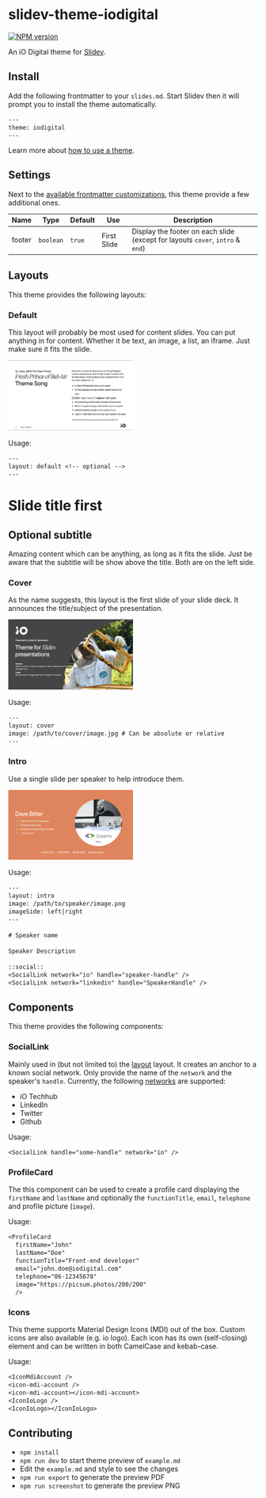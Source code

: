 # slidev-theme-iodigital

[![NPM version](https://img.shields.io/npm/v/slidev-theme-iodigital?color=3AB9D4&label=)](https://www.npmjs.com/package/slidev-theme-iodigital)

An iO Digital theme for [Slidev](https://github.com/slidevjs/slidev).

## Install

Add the following frontmatter to your `slides.md`. Start Slidev then it will prompt you to install the theme automatically.

```
---
theme: iodigital
---
```

Learn more about [how to use a theme](https://sli.dev/themes/use).

## Settings
Next to the [available frontmatter customizations](https://sli.dev/custom/), this theme provide a few additional ones.

| Name   | Type      | Default | Use         | Description |
| ------ | --------- | ------- | ----------- | ----------- |
| footer | `boolean` | `true`  | First Slide | Display the footer on each slide (except for layouts `cover`, `intro` & `end`)

## Layouts

This theme provides the following layouts:

### Default
This layout will probably be most used for content slides. You can put anything in for content. Whether it be text, an image, a list, an iframe. Just make sure it fits the slide.

<img alt="Screenshot of default layout" src="./screenshots/layouts/default.png" style="max-width: 50%">

Usage:

```
---
layout: default <!-- optional -->
---
```

# Slide title first
## Optional subtitle

Amazing content which can be anything, as long as it fits the slide. Just be aware that the subtitle will be show above the title. Both are on the left side.

### Cover
As the name suggests, this layout is the first slide of your slide deck. It announces the title/subject of the presentation.

<img alt="Screenshot of cover layout" src="./screenshots/layouts/cover.png" style="max-width: 50%">

Usage:

```
---
layout: cover
image: /path/to/cover/image.jpg # Can be absolute or relative
---
```

### Intro
Use a single slide per speaker to help introduce them.

<img alt="Screenshot of intro layout" src="./screenshots/layouts/intro.png" style="max-width: 50%">

Usage:
```
---
layout: intro
image: /path/to/speaker/image.png
imageSide: left|right
---

# Speaker name

Speaker Description

::social::
<SocialLink network="io" handle="speaker-handle" />
<SocialLink network="linkedin" handle="SpeakerHandle" />

```

## Components

This theme provides the following components:

### SocialLink
Mainly used in (but not limited to) the [layout](#intro) layout. It creates an anchor to a known social network. Only provide the name of the `network` and the speaker's `handle`. Currently, the following [networks](/theme.config.ts#L20) are supported:
- iO Techhub
- LinkedIn
- Twitter
- Github

Usage:

```
<SocialLink handle="some-handle" network="io" />
```

### ProfileCard
The this component can be used to create a profile card displaying the `firstName` and `lastName` and optionally the `functionTitle`, `email`, `telephone` and profile picture (`image`). 

Usage:

```
<ProfileCard 
  firstName="John" 
  lastName="Doe" 
  functionTitle="Front-end developer"
  email="john.doe@iodigital.com"
  telephone="06-12345678"
  image="https://picsum.photos/200/200"
  />
```

### Icons

This theme supports Material Design Icons (MDI) out of the box. Custom icons are also available (e.g. io logo). Each icon has its own (self-closing) element and can be written in both CamelCase and kebab-case.

Usage:

```
<IconMdiAccount />
<icon-mdi-account />
<icon-mdi-account></icon-mdi-account>
<IconIoLogo />
<IconIoLogo></IconIoLogo>
```

## Contributing

- `npm install`
- `npm run dev` to start theme preview of `example.md`
- Edit the `example.md` and style to see the changes
- `npm run export` to generate the preview PDF
- `npm run screenshot` to generate the preview PNG

